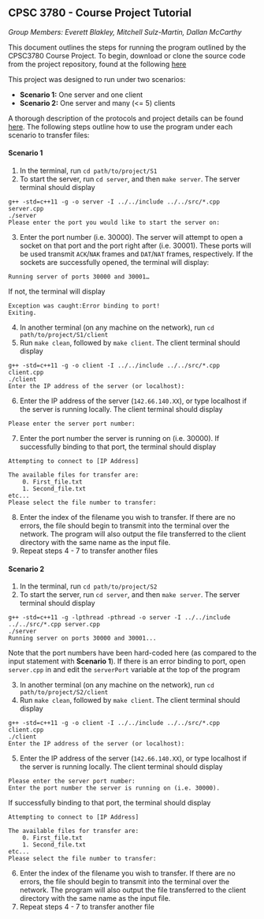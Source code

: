 ## CPSC 3780 - Course Project Tutorial
<i>Group Members: Everett Blakley, Mitchell Sulz-Martin, Dallan McCarthy</i>

This document outlines the steps for running the program outlined by the CPSC3780 Course Project. To begin, download or clone the source code from the project repository, found at the following [here](https://github.com/everettblakley/CPSC3780_project)

This project was designed to run under two scenarios: <br>
*  <b>Scenario 1:</b> One server and one client
*  <b>Scenario 2:</b> One server and many (<= 5) clients

A thorough description of the protocols and project details can be found [here](https://github.com/everettblakley/CPSC3780_project). The following steps outline how to use the program under each scenario to transfer files:

#### Scenario 1
1.  In the terminal, run `cd path/to/project/S1`
2.  To start the server, run `cd server`, and then `make server`. The server terminal should display
```
g++ -std=c++11 -g -o server -I ../../include ../../src/*.cpp server.cpp
./server
Please enter the port you would like to start the server on: 
```
3.  Enter the port number (i.e. 30000). The server will attempt to open a socket on that port and the port right after (i.e. 30001). These ports will be used transmit `ACK`/`NAK` frames and `DAT`/`NAT` frames, respectively. If the sockets are successfully opened, the terminal will display:
```
Running server of ports 30000 and 30001…
```
If not, the terminal will display
```
Exception was caught:Error binding to port!
Exiting.
```
4.  In another terminal (on any machine on the network), run `cd path/to/project/S1/client`
5.  Run `make clean`, followed by `make client`. The client terminal should display
```
g++ -std=c++11 -g -o client -I ../../include ../../src/*.cpp client.cpp
./client
Enter the IP address of the server (or localhost):
```
6.  Enter the IP address of the server (`142.66.140.XX`), or type localhost if the server is running locally. The client terminal should display
```
Please enter the server port number:
```
7.  Enter the port number the server is running on (i.e. 30000). If successfully binding to that port, the terminal should display
```
Attempting to connect to [IP Address]

The available files for transfer are:
    0. First_file.txt
    1. Second_file.txt
etc...
Please select the file number to transfer:
```
8.  Enter the index of the filename you wish to transfer. If there are no errors, the file should begin to transmit into the terminal over the network. The program will also output the file transferred to the client directory with the same name as the input file.
9.  Repeat steps 4 - 7 to transfer another files


#### Scenario 2 
1.  In the terminal, run `cd path/to/project/S2`
2.  To start the server, run `cd server`, and then `make server`. The server terminal should display
```
g++ -std=c++11 -g -lpthread -pthread -o server -I ../../include ../../src/*.cpp server.cpp
./server
Running server on ports 30000 and 30001...
```
Note that the port numbers have been hard-coded here (as compared to the input statement with <b>Scenario 1</b>). If there is an error binding to port, open `server.cpp` in and edit the `serverPort` variable at the top of the program 

3.  In another terminal (on any machine on the network), run `cd path/to/project/S2/client`
4.  Run `make clean`, followed by `make client`. The client terminal should display
```
g++ -std=c++11 -g -o client -I ../../include ../../src/*.cpp client.cpp
./client
Enter the IP address of the server (or localhost):
```
5.  Enter the IP address of the server (`142.66.140.XX`), or type localhost if the server is running locally. The client terminal should display
```
Please enter the server port number:
Enter the port number the server is running on (i.e. 30000). 
```
If successfully binding to that port, the terminal should display
```
Attempting to connect to [IP Address]

The available files for transfer are:
    0. First_file.txt
    1. Second_file.txt
etc...
Please select the file number to transfer:
```
6.  Enter the index of the filename you wish to transfer. If there are no errors, the file should begin to transmit into the terminal over the network. The program will also output the file transferred to the client directory with the same name as the input file.
7.  Repeat steps 4 - 7 to transfer another file
